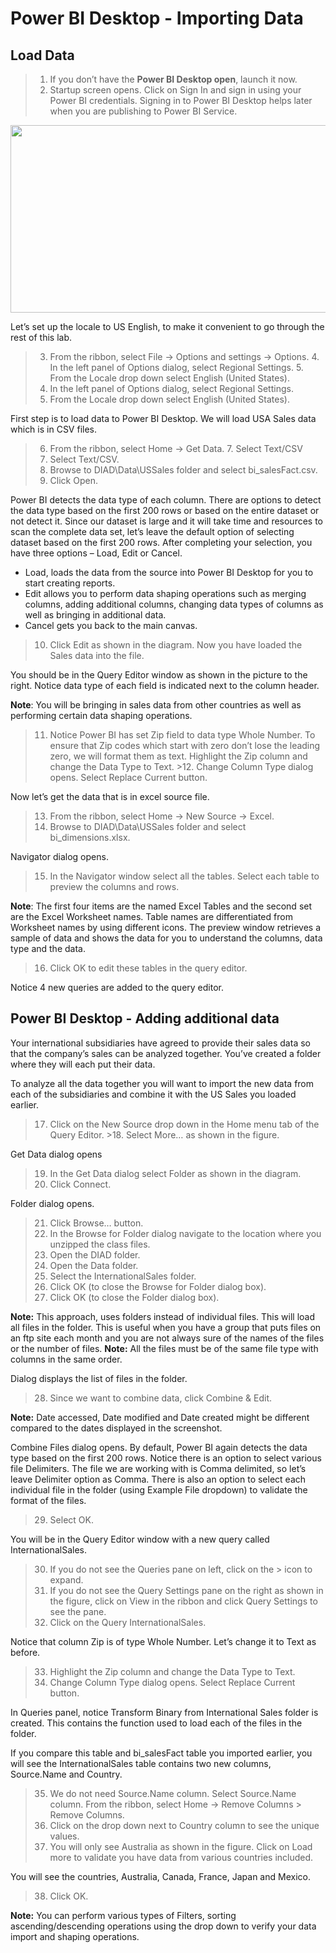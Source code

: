# Power BI Desktop - Importing Data

## Load Data

> 1.  If you don’t have the **Power BI Desktop open**, launch it now.
> 2.  Startup screen opens. Click on Sign In and sign in using your Power BI credentials. Signing in to Power BI Desktop helps later when you are publishing to Power BI Service.

   <img src="https://raw.githubusercontent.com/dani-arwido/materi-training-powerbi/master/Assets/>001.jpg"  width="600" height="300">

Let’s set up the locale to US English, to make it convenient to go through the rest of this lab.

> 3.  From the ribbon, select File -> Options and settings -> Options. 4. In the left panel of Options dialog, select Regional Settings. 5. From the Locale drop down select English (United States).
> 4.  In the left panel of Options dialog, select Regional Settings.
> 5.  From the Locale drop down select English (United States).

First step is to load data to Power BI Desktop. We will load USA Sales data which is in CSV files.

> 6.  From the ribbon, select Home -> Get Data. 7. Select Text/CSV
> 7.  Select Text/CSV.
> 8.  Browse to DIAD\Data\USSales folder and select bi_salesFact.csv.
> 9.  Click Open.

Power BI detects the data type of each column. There are options to detect the data type based on the first 200 rows or based on the entire dataset or not detect it. Since our dataset is large and it will take time and resources to scan the complete data set, let’s leave the default option of selecting dataset based on the first 200 rows. After completing your selection, you have three options – Load, Edit or Cancel.

- Load, loads the data from the source into Power BI Desktop for you to start creating reports.
- Edit allows you to perform data shaping operations such as merging columns, adding additional columns, changing data types of columns as well as bringing in additional data.
- Cancel gets you back to the main canvas.

> 10. Click Edit as shown in the diagram. Now you have loaded the Sales data into the file.

You should be in the Query Editor window as shown in the picture to the right. Notice data type of each field is indicated next to the column header.

**Note**: You will be bringing in sales data from other countries as well as performing certain data shaping operations.

> 11. Notice Power BI has set Zip field to data type Whole Number. To ensure that Zip codes which start with zero don’t lose the leading zero, we will format them as text. Highlight the Zip column and change the Data Type to Text. >12. Change Column Type dialog opens. Select Replace Current button.

Now let’s get the data that is in excel source file.

> 13. From the ribbon, select Home -> New Source -> Excel.
> 14. Browse to DIAD\Data\USSales folder and select bi_dimensions.xlsx.

Navigator dialog opens.

> 15. In the Navigator window select all the tables. Select each table to preview the columns and rows.

**Note**: The first four items are the named Excel Tables and the second set are the Excel Worksheet names. Table names are differentiated from Worksheet names by using different icons. The preview window retrieves a sample of data and shows the data for you to understand the columns, data type and the data.

> 16. Click OK to edit these tables in the query editor.

Notice 4 new queries are added to the query editor.

## Power BI Desktop - Adding additional data

Your international subsidiaries have agreed to provide their sales data so that the company’s sales can be analyzed together. You’ve created a folder where they will each put their data.

To analyze all the data together you will want to import the new data from each of the subsidiaries and combine it with the US Sales you loaded earlier.

> 17. Click on the New Source drop down in the Home menu tab of the Query Editor. >18. Select More… as shown in the figure.

Get Data dialog opens

> 19. In the Get Data dialog select Folder as shown in the diagram.
> 20. Click Connect.

Folder dialog opens.

> 21. Click Browse… button.
> 22. In the Browse for Folder dialog navigate to the location where you unzipped the class files.
> 23. Open the DIAD folder.
> 24. Open the Data folder.
> 25. Select the InternationalSales folder.
> 26. Click OK (to close the Browse for Folder dialog box).
> 27. Click OK (to close the Folder dialog box).

**Note:** This approach, uses folders instead of individual files. This will load all files in the folder. This is useful when you have a group that puts files on an ftp site each month and you are not always sure of the names of the files or the number of files.
**Note:** All the files must be of the same file type with columns in the same order.

Dialog displays the list of files in the folder.

> 28. Since we want to combine data, click Combine & Edit.

**Note:** Date accessed, Date modified and Date created might be different compared to the dates displayed in the screenshot.

Combine Files dialog opens. By default, Power BI again detects the data type based on the first 200 rows. Notice there is an option to select various file Delimiters. The file we are working with is Comma delimited, so let’s leave Delimiter option as Comma. There is also an option to select each individual file in the folder (using Example File dropdown) to validate the format of the files.

> 29. Select OK.

You will be in the Query Editor window with a new query called InternationalSales.

> 30. If you do not see the Queries pane on left, click on the > icon to expand.
> 31. If you do not see the Query Settings pane on the right as shown in the figure, click on View in the ribbon and click Query Settings to see the pane.
> 32. Click on the Query InternationalSales.

Notice that column Zip is of type Whole Number. Let’s change it to Text as before.

> 33. Highlight the Zip column and change the Data Type to Text.
> 34. Change Column Type dialog opens. Select Replace Current button.

In Queries panel, notice Transform Binary from International Sales folder is created. This contains the function used to load each of the files in the folder.

If you compare this table and bi_salesFact table you imported earlier, you will see the InternationalSales table contains two new columns, Source.Name and Country.

> 35. We do not need Source.Name column. Select Source.Name column. From the ribbon, select Home -> Remove Columns > Remove Columns.
> 36. Click on the drop down next to Country column to see the unique values.
> 37. You will only see Australia as shown in the figure. Click on Load more to validate you have data from various countries included.

You will see the countries, Australia, Canada, France, Japan and Mexico.

> 38. Click OK.

**Note:** You can perform various types of Filters, sorting ascending/descending operations using the drop down to verify your data import and shaping operations.
